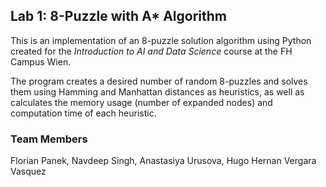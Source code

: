 ## Lab 1: 8-Puzzle with A* Algorithm

This is an implementation of an 8-puzzle solution algorithm using Python created for the *Introduction to AI and Data Science* course at the FH Campus Wien.

The program creates a desired number of random 8-puzzles and solves them using Hamming and Manhattan distances as heuristics,
as well as calculates the memory usage (number of expanded nodes) and computation time of each heuristic.

### Team Members
Florian Panek, Navdeep Singh, Anastasiya Urusova, Hugo Hernan Vergara Vasquez